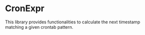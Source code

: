 # CronExpr

This library provides functionalities to calculate the next timestamp matching a given crontab pattern.
